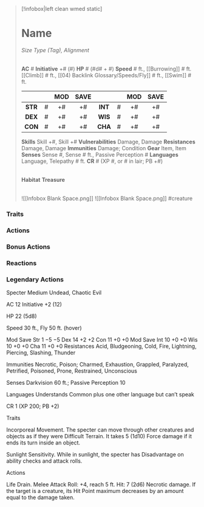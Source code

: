 > [!infobox|left clean wmed static]
> # Name
> *Size Type (Tag), Alignment*
> 
> | |
> | - |
> **AC** # **Initiative** +# (#)
> **HP** # (#d# + #)
> **Speed** # ft., [[Burrowing]] # ft. [[Climb]] # ft., [[04) Backlink Glossary/Speeds/Fly]] # ft., [[Swim]] # ft.
> 
> | | | MOD | SAVE | | | MOD | SAVE |
> | :-: | :-: | :-: | :-: | :-: | :-: | :-: | :-: |
> | **STR** | # | +# | +# | **INT** | # | +# | +# | 
> | **DEX** | # | +# | +# | **WIS** | # | +# | +# |
> | **CON** | # | +# | +# | **CHA** | # | +# | +# |
> **Skills** Skill +#, Skill +#
> **Vulnerabilities** Damage, Damage
> **Resistances** Damage, Damage
> **Immunities** Damage; Condition
> **Gear** Item, Item
> **Senses** Sense #, Sense # ft., Passive Perception #
> **Languages** Language, Telepathy # ft.
> **CR** # (XP #, or # in lair; PB +#)
>
> | |
> | - |
> **Habitat**
> **Treasure**
> 
> | |
> | - |
> ![[Infobox Blank Space.png]]
> ![[Infobox Blank Space.png]]
> #creature 


### Traits
### Actions
### Bonus Actions
### Reactions
### Legendary Actions
Specter
Medium Undead, Chaotic Evil

AC 12 Initiative +2 (12)

HP 22 (5d8)

Speed 30 ft., Fly 50 ft. (hover)

Mod	Save
Str	1	−5	−5
Dex	14	+2	+2
Con	11	+0	+0
Mod	Save
Int	10	+0	+0
Wis	10	+0	+0
Cha	11	+0	+0
Resistances Acid, Bludgeoning, Cold, Fire, Lightning, Piercing, Slashing, Thunder

Immunities Necrotic, Poison; Charmed, Exhaustion, Grappled, Paralyzed, Petrified, Poisoned, Prone, Restrained, Unconscious

Senses Darkvision 60 ft.; Passive Perception 10

Languages Understands Common plus one other language but can’t speak

CR 1 (XP 200; PB +2)

Traits

Incorporeal Movement. The specter can move through other creatures and objects as if they were Difficult Terrain. It takes 5 (1d10) Force damage if it ends its turn inside an object.

Sunlight Sensitivity. While in sunlight, the specter has Disadvantage on ability checks and attack rolls.

Actions

Life Drain. Melee Attack Roll: +4, reach 5 ft. Hit: 7 (2d6) Necrotic damage. If the target is a creature, its Hit Point maximum decreases by an amount equal to the damage taken.